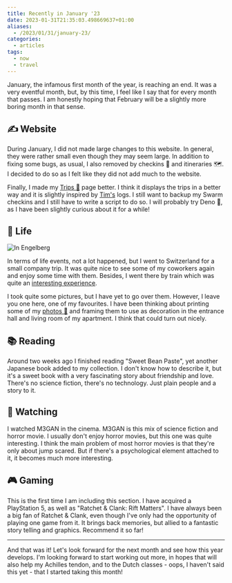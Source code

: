 ```yaml
---
title: Recently in January '23
date: 2023-01-31T21:35:03.498669637+01:00
aliases:
  - /2023/01/31/january-23/
categories:
  - articles
tags:
  - now
  - travel
---
```


January, the infamous first month of the year, is reaching an end. It was a very eventful month, but, by this time, I feel like I say that for every month that passes. I am honestly hoping that February will be a slightly more boring month in that sense.

<!--more-->

## ✍️ Website

During January, I did not made large changes to this website. In general, they were rather small even though they may seem large. In addition to fixing some bugs, as usual, I also removed by checkins 📍 and itineraries 🗺️. I decided to do so as I felt like they did not add much to the website.

Finally, I made my [Trips 🚆](/trips) page better. I think it displays the trips in a better way and it is slightly inspired by [Tim's](https://timharek.no/) logs. I still want to backup my Swarm checkins and I still have to write a script to do so. I will probably try Deno 🦖, as I have been slightly curious about it for a while!

## 🍄 Life

![In Engelberg](cdn:/e923d981b7e72baf6642b90d831e9b797becf6b6a7904a83f40559c08bace616?class=right)

In terms of life events, not a lot happened, but I went to Switzerland for a small company trip. It was quite nice to see some of my coworkers again and enjoy some time with them. Besides, I went there by train which was quite an [interesting experience](/2023/02/26/a-deutsche-bahn-tale-on-ice).

I took quite some pictures, but I have yet to go over them. However, I leave you one here, one of my favourites. I have been thinking about printing some of my [photos 📸](/photos) and framing them to use as decoration in the entrance hall and living room of my apartment. I think that could turn out nicely.

## 📚 Reading

Around two weeks ago I finished reading "Sweet Bean Paste", yet another Japanese book added to my collection. I don't know how to describe it, but it's a sweet book with a very fascinating story about friendship and love. There's no science fiction, there's no technology. Just plain people and a story to it.

## 🍿 Watching

I watched M3GAN in the cinema. M3GAN is this mix of science fiction and horror movie. I usually don't enjoy horror movies, but this one was quite interesting. I think the main problem of most horror movies is that they're only about jump scared. But if there's a psychological element attached to it, it becomes much more interesting.

## 🎮 Gaming

This is the first time I am including this section. I have acquired a PlayStation 5, as well as "Ratchet & Clank: Rift Matters". I have always been a big fan of Ratchet & Clank, even though I've only had the opportunity of playing one game from it. It brings back memories, but allied to a fantastic story telling and graphics. Recommend it so far!

---

And that was it! Let's look forward for the next month and see how this year develops. I'm looking forward to start working out more, in hopes that will also help my Achilles tendon, and to the Dutch classes - oops, I haven't said this yet - that I started taking this month!
